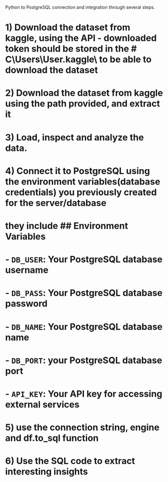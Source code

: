  Python to PostgreSQL connection and integration through several steps.

# 1) Download the dataset from kaggle, using the API - downloaded token should be stored in the # C\Users\User\.kaggle\ to be able to download the dataset

# 2) Download the dataset from kaggle using the path provided, and extract it 

# 3) Load, inspect and analyze the data.

# 4) Connect it to PostgreSQL using the environment variables(database credentials) you previously created for the server/database 

# they include ## Environment Variables
# - `DB_USER`: Your PostgreSQL database username
# - `DB_PASS`: Your PostgreSQL database password
# - `DB_NAME`: Your PostgreSQL database name
# - `DB_PORT`: your PostgreSQL database port
# - `API_KEY`: Your API key for accessing external services


# 5) use the connection string, engine and df.to_sql function

# 6) Use the SQL code to extract interesting insights

